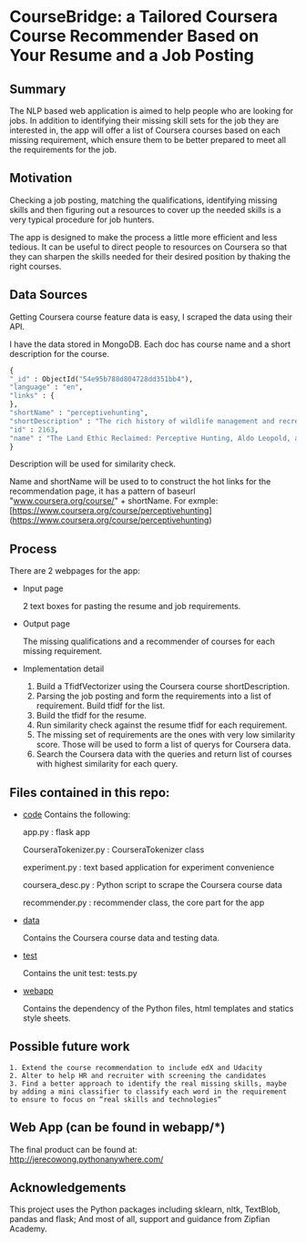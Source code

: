 # CourseBridge: a Tailored Coursera Course Recommender Based on Your Resume and a Job Posting

## Summary
The NLP based web application is aimed to help people who are looking for jobs. In addition to identifying their missing skill sets for the job they are interested in, the app will offer a list of Coursera courses based on each missing requirement, which ensure them to be better prepared to meet all the requirements for the job.

## Motivation
Checking a job posting, matching the qualifications, identifying missing skills and then figuring out a resources to cover up the needed skills is a very typical procedure for job hunters.

The app is designed to make the process a little more efficient and less tedious. It can be useful to direct people to  resources on Coursera so that they can sharpen the skills needed for their desired position by thaking the right courses.

## Data Sources
Getting Coursera course feature data is easy, I scraped the data using their API.

I have the data stored in MongoDB. Each doc has course name and a short description for the course.

```python
{
"_id" : ObjectId("54e95b788d804728dd351bb4"),
"language" : "en",
"links" : {
},
"shortName" : "perceptivehunting",
"shortDescription" : "The rich history of wildlife management and recreational hunting plays an important role in the evolving face of conservation. This course will explore the ethics, science, and democracy of conservation, hunting, and The Land Ethic in North America.",
"id" : 2163,
"name" : "The Land Ethic Reclaimed: Perceptive Hunting, Aldo Leopold, and Conservation"
}
```

Description will be used for similarity check.

Name and shortName will be used to to construct the hot links for the recommendation page, it has a pattern of
baseurl "www.coursera.org/course/"  + shortName. For exmple: [https://www.coursera.org/course/perceptivehunting] (https://www.coursera.org/course/perceptivehunting)

## Process
There are 2 webpages for the app:

* Input page

	2 text boxes for pasting the resume and job requirements. 

* Output page

	The missing qualifications and a recommender of courses for each missing requirement.


* Implementation detail

	1. Build a TfidfVectorizer using the Coursera course shortDescription.
	2. Parsing the job posting and form the requirements into a list of requirement. Build tfidf for the list.
	3. Build the tfidf for the resume.
	4. Run similarity check against the resume tfidf for each requirement.
	5. The missing set of requirements are the ones with very low similarity score. Those will be used to form a list of querys for Coursera data.
	6. Search the Coursera data with the queries and return list of courses with highest similarity for each query.


## Files contained in this repo:

* [code](https://https://github.com/Jerecowong/capstone-project/tree/master/code)
    Contains the following:

	app.py : flask app

	CourseraTokenizer.py : CourseraTokenizer class

	experiment.py : text based application for experiment convenience

	coursera_desc.py :  Python script to scrape the Coursera course data

	recommender.py : recommender class, the core part for the app


* [data](https://github.com/Jerecowong/capstone-project/tree/master/data)

	Contains the Coursera course data and testing data. 


* [test](https://github.com/Jerecowong/capstone-project/tree/master/test)
	
	Contains the unit test:  tests.py


* [webapp](https://github.com/Jerecowong/capstone-project/tree/master/webapp)

	Contains the dependency of the Python files, html templates and statics style sheets.


## Possible future work
	1. Extend the course recommendation to include edX and Udacity
	2. Alter to help HR and recruiter with screening the candidates
	3. Find a better approach to identify the real missing skills, maybe by adding a mini classifier to classify each word in the requirement to ensure to focus on “real skills and technologies”

## Web App (can be found in webapp/*)
The final product can be found at:  
http://jerecowong.pythonanywhere.com/

## Acknowledgements
This project uses the Python packages including sklearn, nltk, TextBlob, pandas and flask; And most of all, support and guidance from Zipfian Academy.
